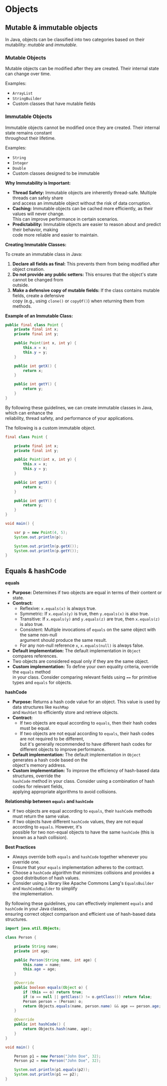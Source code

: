 # Objects 

## Mutable & immutable objects

In Java, objects can be classified into two categories based on their mutability: *mutable* and *immutable*.

### Mutable Objects

Mutable objects can be modified after they are created. Their internal state can change over time.  

Examples:  
  - `ArrayList`
  - `StringBuilder`
  - Custom classes that have mutable fields

### Immutable Objects

Immutable objects cannot be modified once they are created. Their internal state remains constant  
throughout their lifetime.  

Examples:

- `String`
- `Integer`
- `Double`
- Custom classes designed to be immutable

**Why Immutability is Important:**

* **Thread Safety:** Immutable objects are inherently thread-safe. Multiple threads can safely share  
  and access an immutable object without the risk of data corruption.  
* **Caching:** Immutable objects can be cached more efficiently, as their values will never change.  
  This can improve performance in certain scenarios.  
* **Predictability:** Immutable objects are easier to reason about and predict their behavior, making  
  code more reliable and easier to maintain.  

**Creating Immutable Classes:**

To create an immutable class in Java:

1. **Declare all fields as final:** This prevents them from being modified after object creation.  
2. **Do not provide any public setters:** This ensures that the object's state cannot be changed from  
   outside.
4. **Make a defensive copy of mutable fields:** If the class contains mutable fields, create a defensive  
   copy (e.g., using `clone()` or `copyOf()`) when returning them from methods.  

**Example of an Immutable Class:**

```java
public final class Point {
    private final int x;
    private final int y;

    public Point(int x, int y) {
        this.x = x;
        this.y = y;
    }

    public int getX() {
        return x;
    }

    public int getY() {
        return y;
    }
}
```

By following these guidelines, we can create immutable classes in Java, which can enhance the  
reliability, thread safety, and performance of your applications.  



The following is a custom immutable object. 

```java
final class Point {

    private final int x;
    private final int y;

    public Point(int x, int y) {
        this.x = x;
        this.y = y;
    }

    public int getX() {
        return x;
    }

    public int getY() {
        return y;
    }
}

void main() {

    var p = new Point(4, 5);
    System.out.println(p);

    System.out.println(p.getX());
    System.out.println(p.getY());
}
```



## Equals & hashCode

**equals**

- **Purpose:** Determines if two objects are equal in terms of their content or state.
- **Contract:**
  - Reflexive: `x.equals(x)` is always true.
  - Symmetric: If `x.equals(y)` is true, then `y.equals(x)` is also true.
  - Transitive: If `x.equals(y)` and `y.equals(z)` are true, then `x.equals(z)` is also true.
  - Consistent: Multiple invocations of `equals` on the same object with the same non-null  
    argument should produce the same result.
  - For any non-null reference `x`, `x.equals(null)` is always false.
- **Default implementation:** The default implementation in `Object` compares references.  
- Two objects are considered equal only if they are the same object.  
- **Custom implementation:** To define your own equality criteria, override the `equals` method  
  in your class. Consider comparing relevant fields using `==` for primitive types and `equals` for objects.  

**hashCode**

- **Purpose:** Returns a hash code value for an object. This value is used by data structures like `HashMap`  
  and `HashSet` to efficiently store and retrieve objects.
- **Contract:**
  - If two objects are equal according to `equals`, then their hash codes must be equal.
  - If two objects are not equal according to `equals`, their hash codes are not required to be different,  
    but it's generally recommended to have different hash codes for different objects to improve performance.  
- **Default implementation:** The default implementation in `Object` generates a hash code based on the  
  object's memory address.
- **Custom implementation:** To improve the efficiency of hash-based data structures, override the  
  `hashCode` method in your class. Consider using a combination of hash codes for relevant fields,  
   applying appropriate algorithms to avoid collisions.

**Relationship between `equals` and `hashCode`**

- If two objects are equal according to `equals`, their `hashCode` methods must return the same value.
- If two objects have different `hashCode` values, they are not equal according to `equals`. However, it's  
  possible for two non-equal objects to have the same `hashCode` (this is known as a hash collision).

**Best Practices**

- Always override both `equals` and `hashCode` together whenever you override one.
- Ensure that your `equals` implementation adheres to the contract.
- Choose a `hashCode` algorithm that minimizes collisions and provides a good distribution of hash values.  
- Consider using a library like Apache Commons Lang's `EqualsBuilder` and `HashCodeBuilder` to simplify  
  the implementation.

By following these guidelines, you can effectively implement `equals` and `hashCode` in your Java classes,  
ensuring correct object comparison and efficient use of hash-based data structures.

```java
import java.util.Objects;

class Person {

    private String name;
    private int age;

    public Person(String name, int age) {
        this.name = name;
        this.age = age;
    }

    @Override
    public boolean equals(Object o) {
        if (this == o) return true;
        if (o == null || getClass() != o.getClass()) return false;
        Person person = (Person) o;
        return Objects.equals(name, person.name) && age == person.age;
    }

    @Override
    public int hashCode() {
        return Objects.hash(name, age);
    }
}

void main() {

    Person p1 = new Person("John Doe", 32);
    Person p2 = new Person("John Doe", 32);

    System.out.println(p1.equals(p2));
    System.out.println(p1 == p2);
}
```





